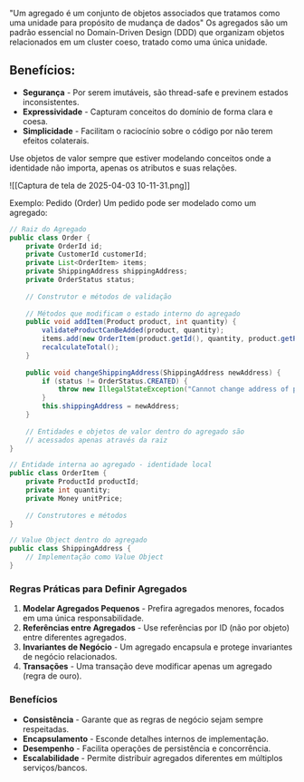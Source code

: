 "Um agregado é um conjunto de objetos associados que tratamos como uma unidade para propósito de mudança de dados"
Os agregados são um padrão essencial no Domain-Driven Design (DDD) que organizam objetos relacionados em um cluster coeso, tratado como uma única unidade.
## Benefícios:

- **Segurança** - Por serem imutáveis, são thread-safe e previnem estados inconsistentes.
- **Expressividade** - Capturam conceitos do domínio de forma clara e coesa.
- **Simplicidade** - Facilitam o raciocínio sobre o código por não terem efeitos colaterais.

Use objetos de valor sempre que estiver modelando conceitos onde a identidade não importa, apenas os atributos e suas relações.

![[Captura de tela de 2025-04-03 10-11-31.png]]


Exemplo: Pedido (Order)
Um pedido pode ser modelado como um agregado:
```java
// Raiz do Agregado
public class Order {
    private OrderId id;
    private CustomerId customerId;
    private List<OrderItem> items;
    private ShippingAddress shippingAddress;
    private OrderStatus status;
    
    // Construtor e métodos de validação
    
    // Métodos que modificam o estado interno do agregado
    public void addItem(Product product, int quantity) {
        validateProductCanBeAdded(product, quantity);
        items.add(new OrderItem(product.getId(), quantity, product.getPrice()));
        recalculateTotal();
    }
    
    public void changeShippingAddress(ShippingAddress newAddress) {
        if (status != OrderStatus.CREATED) {
            throw new IllegalStateException("Cannot change address of processed order");
        }
        this.shippingAddress = newAddress;
    }
    
    // Entidades e objetos de valor dentro do agregado são 
    // acessados apenas através da raiz
}

// Entidade interna ao agregado - identidade local
public class OrderItem {
    private ProductId productId;
    private int quantity;
    private Money unitPrice;
    
    // Construtores e métodos
}

// Value Object dentro do agregado
public class ShippingAddress {
    // Implementação como Value Object
}
```

### Regras Práticas para Definir Agregados

1. **Modelar Agregados Pequenos** - Prefira agregados menores, focados em uma única responsabilidade.
2. **Referências entre Agregados** - Use referências por ID (não por objeto) entre diferentes agregados.
3. **Invariantes de Negócio** - Um agregado encapsula e protege invariantes de negócio relacionados.
4. **Transações** - Uma transação deve modificar apenas um agregado (regra de ouro).

### Benefícios

- **Consistência** - Garante que as regras de negócio sejam sempre respeitadas.
- **Encapsulamento** - Esconde detalhes internos de implementação.
- **Desempenho** - Facilita operações de persistência e concorrência.
- **Escalabilidade** - Permite distribuir agregados diferentes em múltiplos serviços/bancos.